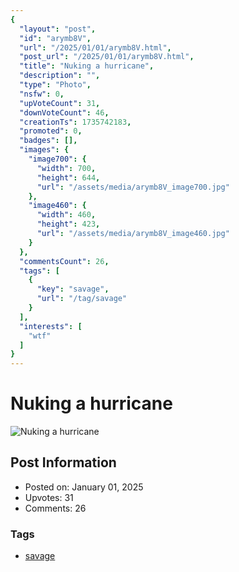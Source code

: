 ```yaml
---
{
  "layout": "post",
  "id": "arymb8V",
  "url": "/2025/01/01/arymb8V.html",
  "post_url": "/2025/01/01/arymb8V.html",
  "title": "Nuking a hurricane",
  "description": "",
  "type": "Photo",
  "nsfw": 0,
  "upVoteCount": 31,
  "downVoteCount": 46,
  "creationTs": 1735742183,
  "promoted": 0,
  "badges": [],
  "images": {
    "image700": {
      "width": 700,
      "height": 644,
      "url": "/assets/media/arymb8V_image700.jpg"
    },
    "image460": {
      "width": 460,
      "height": 423,
      "url": "/assets/media/arymb8V_image460.jpg"
    }
  },
  "commentsCount": 26,
  "tags": [
    {
      "key": "savage",
      "url": "/tag/savage"
    }
  ],
  "interests": [
    "wtf"
  ]
}
---
```


# Nuking a hurricane

![Nuking a hurricane](/assets/media/arymb8V_image700.jpg)

## Post Information

- Posted on: January 01, 2025
- Upvotes: 31
- Comments: 26

### Tags

- [savage](/tag/savage)
